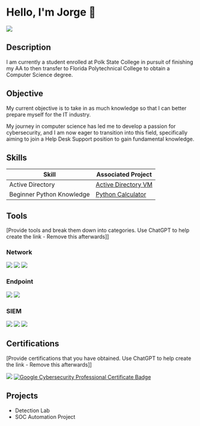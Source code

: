 # Hello, I'm Jorge 👋
<a href="https://linkedin.com/in/reyes-jorge"><img src="https://img.shields.io/badge/-LinkedIn-0072b1?&style=for-the-badge&logo=linkedin&logoColor=white" /></a>

## Description

I am currently a student enrolled at Polk State College in pursuit of finishing my AA to then transfer to Florida Polytechnical College to obtain a Computer Science degree. 


## Objective
My current objective is to take in as much knowledge so that I can better prepare myself for the IT industry.

My journey in computer science has led me to develop a passion for cybersecurity, and I am now eager to transition into this field, specifically aiming to join a Help Desk Support position to gain fundamental knowledge.

## Skills

| Skill                                         | Associated Project         |
|-----------------------------------------------|----------------------------|
| Active Directory          | <a href="https://github.com/jorger31/Active-Directory-VM">Active Directory VM</a>|
| Beginner Python Knowledge | <a href="https://github.com/jorger31/Python-Calculator" >Python Calculator</a>|


## Tools
[Provide tools and break them down into categories. Use ChatGPT to help create the link - Remove this afterwards]]

### Network
<div>
    <img src="https://img.shields.io/badge/-Wireshark-1679A7?&style=for-the-badge&logo=Wireshark&logoColor=white" />
    <img src="https://img.shields.io/badge/-Suricata-EF3B2D?&style=for-the-badge&logo=Suricata&logoColor=white" />
    <img src="https://img.shields.io/badge/-Zeek-777BB4?&style=for-the-badge&logo=Zeek&logoColor=white" />
</div>

### Endpoint
<div>
    <img src="https://img.shields.io/badge/-Microsoft_Defender_for_Endpoint-00A4EF?&style=for-the-badge&logo=Microsoft&logoColor=white" />
    <img src="https://img.shields.io/badge/-Velociraptor-4B275F?&style=for-the-badge&logo=Velociraptor&logoColor=white" />
</div>

### SIEM
<div>
    <img src="https://img.shields.io/badge/-Microsoft_Sentinel-0078D4?&style=for-the-badge&logo=Microsoft&logoColor=white" />
    <img src="https://img.shields.io/badge/-Splunk-000000?&style=for-the-badge&logo=Splunk&logoColor=white" />
    <img src="https://img.shields.io/badge/-Elastic-005571?&style=for-the-badge&logo=Elastic&logoColor=white" />
</div>

## Certifications
[Provide certifications that you have obtained. Use ChatGPT to help create the link - Remove this afterwards]]
<div>
<img src="https://img.shields.io/badge/-Security%2B-FF0000?&style=for-the-badge&logo=CompTIA&logoColor=white" />
<a href="https://coursera.org/verify/professional-cert/6AH8WN5G5ROX" target="_blank">
  <img src="https://img.shields.io/badge/Google%20Cybersecurity%20Professional%20Certificate-4285F4?style=for-the-badge&logo=google&logoColor=white" alt="Google Cybersecurity Professional Certificate Badge" />
</a>

</div>

## Projects
- Detection Lab
- SOC Automation Project
